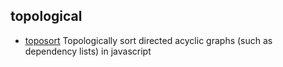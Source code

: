 ## topological

- [toposort](https://github.com/marcelklehr/toposort) Topologically sort directed acyclic graphs (such as dependency lists) in javascript